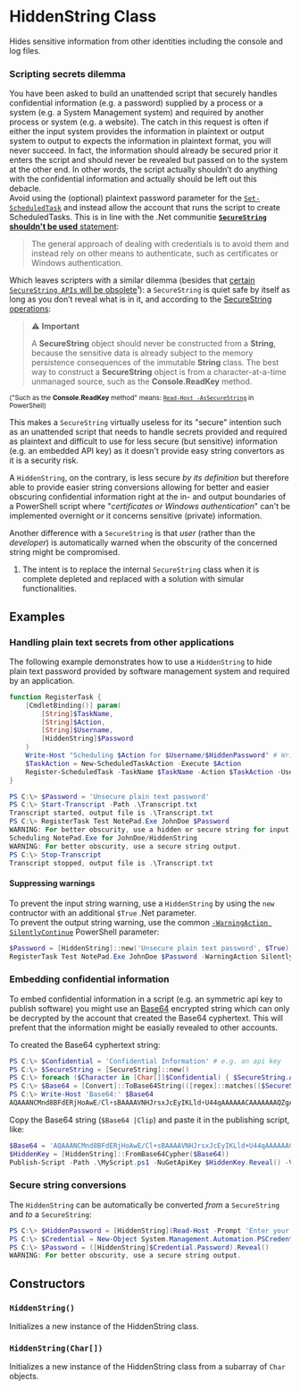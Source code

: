 # HiddenString Class
Hides sensitive information from other identities including the console and log files.

### Scripting secrets dilemma
You have been asked to build an unattended script that securely handles confidential information (e.g. a password) supplied by a process or a system (e.g. a System Management system) and required by another process or system (e.g. a website). The catch in this request is often if either the input system provides the information in plaintext or output system to output to expects the information in plaintext format, you will never succeed. In fact, the information should already be secured prior it enters the script and should never be revealed but passed on to the system at the other end. In other words, the script actually shouldn’t do anything with the confidential information and actually should be left out this debacle.  
Avoid using the (optional) plaintext password parameter for the [`Set-ScheduledTask`](https://docs.microsoft.com/powershell/module/scheduledtasks/set-scheduledtask) and instead allow the account that runs the script to create ScheduledTasks.
This is in line with the .Net communitie [**`SecureString` shouldn't be used** statement](https://github.com/dotnet/platform-compat/blob/master/docs/DE0001.md):

> The general approach of dealing with credentials is to avoid them and instead rely on other means to authenticate, such as certificates or Windows authentication.

Which leaves scripters with a similar dilemma (besides that [certain `SecureString APIs` will be obsolete](https://github.com/dotnet/designs/pull/147)¹): a `SecureString` is quiet safe by itself as long as you don’t reveal what is in it, and according to the [SecureString operations](https://docs.microsoft.com/dotnet/api/system.security.securestring#securestring-operations):

> ⚠️ **Important**
>
> A **SecureString** object should never be constructed from a **String**, because the sensitive data is already subject to the memory persistence consequences of the immutable **String** class. The best way to construct a **SecureString** object is from a character-at-a-time unmanaged source, such as the **Console.ReadKey** method.

<sub>("Such as the **Console.ReadKey** method" means: [`Read-Host -AsSecureString`](https://docs.microsoft.com/powershell/module/microsoft.powershell.utility/read-host) in PowerShell)</sub>

This makes a `SecureString` virtually useless for its "secure" intention such as an unattended script that needs to handle secrets provided and required as plaintext and difficult to use for less secure (but sensitive) information (e.g. an embedded API key) as it doesn't provide easy string convertors as it is a security risk.

A `HiddenString`, on the contrary, is less secure *by its definition* but therefore able to provide easier string conversions allowing for better and easier obscuring confidential information right at the in- and output boundaries of a PowerShell script where "*certificates or Windows authentication*" can't be implemented overnight or it concerns sensitive (private) information.

Another difference with a `SecureString` is that *user* (rather than the *developer*) is automatically warned when the obscurity of the concerned string might be compromised.

1) The intent is to replace the internal `SecureString` class when it is complete depleted and replaced with a solution with simular functionalities.

## Examples
### Handling plain text secrets from other applications
The following example demonstrates how to use a `HiddenString` to hide plain text password provided by software management system and required by an application.

```PowerShell
function RegisterTask {
    [CmdletBinding()] param(
        [String]$TaskName,
        [String]$Action,
        [String]$Username,
        [HiddenString]$Password
    )
    Write-Host "Scheduling $Action for $Username/$HiddenPassword" # Write-Log ...
    $TaskAction = New-ScheduledTaskAction -Execute $Action
    Register-ScheduledTask -TaskName $TaskName -Action $TaskAction -User $Username -Password $HiddenPassword.Reveal()
}

PS C:\> $Password = 'Unsecure plain text password'
PS C:\> Start-Transcript -Path .\Transcript.txt
Transcript started, output file is .\Transcript.txt
PS C:\> RegisterTask Test NotePad.Exe JohnDoe $Password
WARNING: For better obscurity, use a hidden or secure string for input.
Scheduling NotePad.Exe for JohnDoe/HiddenString
WARNING: For better obscurity, use a secure string output.
PS C:\> Stop-Transcript
Transcript stopped, output file is .\Transcript.txt
```

#### Suppressing warnings 
To prevent the input string warning, use a `HiddenString` by using the `new` contructor with an additional `$True` .Net parameter.  
To prevent the output string warning, use the common [`-WarningAction SilentlyContinue`](https://docs.microsoft.com/powershell/module/microsoft.powershell.core/about/about_commonparameters#-warningaction) PowerShell parameter:

```PowerShell
$Password = [HiddenString]::new('Unsecure plain text password', $True)
RegisterTask Test NotePad.Exe JohnDoe $Password -WarningAction SilentlyContinue
```

### Embedding confidential information
To embed confidential information in a script (e.g. an symmetric api key to publish software) you might use an [Base64](https://en.wikipedia.org/wiki/Base64) encrypted string which can only be decrypted by the account that created the Base64 cyphertext. This will prefent that the information might be easially revealed to other accounts.

To created the Base64 cyphertext string:
```PowerShell
PS C:\> $Confidential = 'Confidential Information' # e.g. an api key
PS C:\> $SecureString = [SecureString]::new()
PS C:\> foreach ($Character in [Char[]]$Confidential) { $SecureString.AppendChar($Character) }
PS C:\> $Base64 = [Convert]::ToBase64String(([regex]::matches(($SecureString |ConvertFrom-SecureString), '.{2}')).foreach{ [byte]"0x$_" })
PS C:\> Write-Host 'Base64:' $Base64
AQAAANCMnd8BFdERjHoAwE/Cl+sBAAAAVNHJrsxJcEyIKLld+U44qAAAAAACAAAAAAAQZgAAAAEAACAAAADqwdt1qzSssx5XE2hpZvh5oCa+BIeVFxdr7Vh+WZD3agAAAAAOgAAAAAIAACAAAADX9hdq/I+w5SBhSQ3/odPZKivZFLz9k+6TWqfvWyfEJkAAAAAc7hal4f9BoPLGtlQOc1uqKYKN9q6+3UYD9p2N5WgIrLKXtHNILjFhQ3kKGWxwQ3h5q8nf2e5fL1ndGfozJhrgQAAAAE3K+DiW3fWi2zwhRfuwLMJjeQDbmCBVaAxhe9BAZZgqmnu/mWy6vBC9DSXPmVDSl06kQ13iRon7+1963/10/07=
```

Copy the Base64 string (`$Base64 |Clip`) and paste it in the publishing script, like:

```PowerShell
$Base64 = 'AQAAANCMnd8BFdERjHoAwE/Cl+sBAAAAVNHJrsxJcEyIKLld+U44qAAAAAACAAAAAAAQZgAAAAEAACAAAADqwdt1qzSssx5XE2hpZvh5oCa+BIeVFxdr7Vh+WZD3agAAAAAOgAAAAAIAACAAAADX9hdq/I+w5SBhSQ3/odPZKivZFLz9k+6TWqfvWyfEJkAAAAAc7hal4f9BoPLGtlQOc1uqKYKN9q6+3UYD9p2N5WgIrLKXtHNILjFhQ3kKGWxwQ3h5q8nf2e5fL1ndGfozJhrgQAAAAE3K+DiW3fWi2zwhRfuwLMJjeQDbmCBVaAxhe9BAZZgqmnu/mWy6vBC9DSXPmVDSl06kQ13iRon7+1963/10/07='
$HiddenKey = [HiddenString]::FromBase64Cypher($Base64))
Publish-Script -Path .\MyScript.ps1 -NuGetApiKey $HiddenKey.Reveal() -Verbose
```

### Secure string conversions
The `HiddenString` can be automatically be converted *from* a `SecureString` and *to* a `SecureString`:

```PowerShell
PS C:\> $HiddenPassword = [HiddenString](Read-Host -Prompt 'Enter your password' -AsSecureString)
PS C:\> $Credential = New-Object System.Management.Automation.PSCredential ('UserName', $HiddenPassword)
PS C:\> $Password = ([HiddenString]$Credential.Password).Reveal()
WARNING: For better obscurity, use a secure string output.
```

## Constructors

### `HiddenString()`
Initializes a new instance of the HiddenString class.

### `HiddenString(Char[])`
Initializes a new instance of the HiddenString class from a subarray of `Char` objects.
